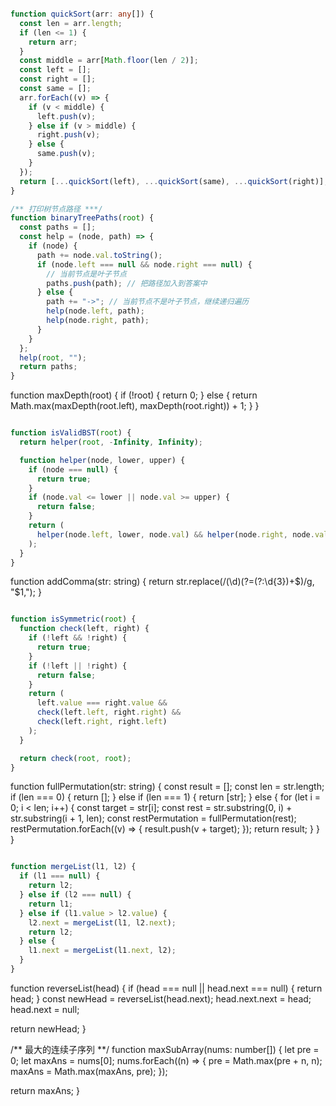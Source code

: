 ```ts

function quickSort(arr: any[]) {
  const len = arr.length;
  if (len <= 1) {
    return arr;
  }
  const middle = arr[Math.floor(len / 2)];
  const left = [];
  const right = [];
  const same = [];
  arr.forEach((v) => {
    if (v < middle) {
      left.push(v);
    } else if (v > middle) {
      right.push(v);
    } else {
      same.push(v);
    }
  });
  return [...quickSort(left), ...quickSort(same), ...quickSort(right)];
}

/** 打印树节点路径 ***/
function binaryTreePaths(root) {
  const paths = [];
  const help = (node, path) => {
    if (node) {
      path += node.val.toString();
      if (node.left === null && node.right === null) {
        // 当前节点是叶子节点
        paths.push(path); // 把路径加入到答案中
      } else {
        path += "->"; // 当前节点不是叶子节点，继续递归遍历
        help(node.left, path);
        help(node.right, path);
      }
    }
  };
  help(root, "");
  return paths;
}


```
function maxDepth(root) {
  if (!root) {
    return 0;
  } else {
    return Math.max(maxDepth(root.left), maxDepth(root.right)) + 1;
  }
}

```ts

function isValidBST(root) {
  return helper(root, -Infinity, Infinity);

  function helper(node, lower, upper) {
    if (node === null) {
      return true;
    }
    if (node.val <= lower || node.val >= upper) {
      return false;
    }
    return (
      helper(node.left, lower, node.val) && helper(node.right, node.val, upper)
    );
  }
}


```
function addComma(str: string) {
  return str.replace(/(\d)(?=(?:\d{3})+$)/g, "$1,");
}

```ts

function isSymmetric(root) {
  function check(left, right) {
    if (!left && !right) {
      return true;
    }
    if (!left || !right) {
      return false;
    }
    return (
      left.value === right.value &&
      check(left.left, right.right) &&
      check(left.right, right.left)
    );
  }

  return check(root, root);
}


```
function fullPermutation(str: string) {
  const result = [];
  const len = str.length;
  if (len === 0) {
    return [];
  } else if (len === 1) {
    return [str];
  } else {
    for (let i = 0; i < len; i++) {
      const target = str[i];
      const rest = str.substring(0, i) + str.substring(i + 1, len);
      const restPermutation = fullPermutation(rest);
      restPermutation.forEach((v) => {
        result.push(v + target);
      });
      return result;
    }
  }
}

```ts

function mergeList(l1, l2) {
  if (l1 === null) {
    return l2;
  } else if (l2 === null) {
    return l1;
  } else if (l1.value > l2.value) {
    l2.next = mergeList(l1, l2.next);
    return l2;
  } else {
    l1.next = mergeList(l1.next, l2);
  }
}


```
function reverseList(head) {
  if (head === null || head.next === null) {
    return head;
  }
  const newHead = reverseList(head.next);
  head.next.next = head;
  head.next = null;

  return newHead;
}

/** 最大的连续子序列 **/
function maxSubArray(nums: number[]) {
  let pre = 0;
  let maxAns = nums[0];
  nums.forEach((n) => {
    pre = Math.max(pre + n, n);
    maxAns = Math.max(maxAns, pre);
  });

  return maxAns;
}
